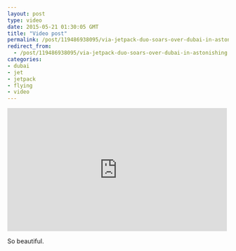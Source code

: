 ```yaml
---
layout: post
type: video
date: 2015-05-21 01:30:05 GMT
title: "Video post"
permalink: /post/119486938095/via-jetpack-duo-soars-over-dubai-in-astonishing
redirect_from: 
  - /post/119486938095/via-jetpack-duo-soars-over-dubai-in-astonishing
categories:
- dubai
- jet
- jetpack
- flying
- video
---
```

<iframe width="500" height="281"  id="youtube_iframe" src="https://www.youtube.com/embed/Czy0pXRRZcs?feature=oembed&amp;enablejsapi=1&amp;origin=https://safe.txmblr.com&amp;wmode=opaque" frameborder="0" allow="accelerometer; autoplay; clipboard-write; encrypted-media; gyroscope; picture-in-picture" allowfullscreen title="Jetman Dubai : Young Feathers 4K"></iframe>

<p>So beautiful.</p>